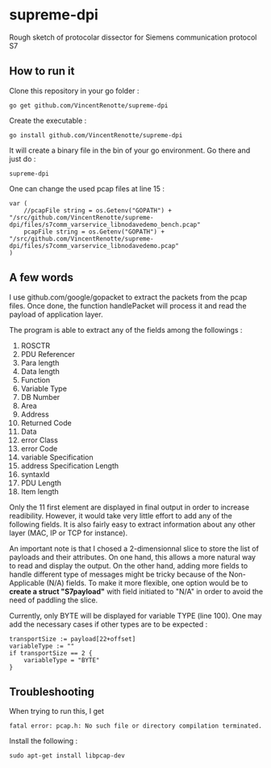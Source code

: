 # supreme-dpi
Rough sketch of protocolar dissector for Siemens communication protocol S7 
## How to run it
Clone this repository in your go folder :

`go get github.com/VincentRenotte/supreme-dpi`

Create the executable :

`go install github.com/VincentRenotte/supreme-dpi`

It will create a binary file in the bin of your go environment. Go there and just do :

`supreme-dpi`

One can change the used pcap files at line 15 :
```golang
var (
	//pcapFile string = os.Getenv("GOPATH") + "/src/github.com/VincentRenotte/supreme-dpi/files/s7comm_varservice_libnodavedemo_bench.pcap"
	pcapFile string = os.Getenv("GOPATH") + "/src/github.com/VincentRenotte/supreme-dpi/files/s7comm_varservice_libnodavedemo.pcap"
)
```

## A few words
I use github.com/google/gopacket to extract the packets from the pcap files. Once done, the function handlePacket will process it and read the payload of application layer.

The program is able to extract any of the fields among the followings :
1. ROSCTR    
2. PDU Referencer
3. Para length
4. Data length  
5. Function 
6. Variable Type 
7. DB Number 
8. Area      
9. Address   
10. Returned Code 
11. Data  
12. error Class
13. error Code  
14. variable Specification
15. address Specification Length
16. syntaxId
17. PDU Length
18. Item length

Only the 11 first element are displayed in final output in order to increase readibility. However, it would take very little effort to add any of the following fields. It is also fairly easy to extract information about any other layer (MAC, IP or TCP for instance).

An important note is that I chosed a 2-dimensionnal slice to store the list of payloads and their attributes. On one hand, this allows a more natural way to read and display the output. On the other hand, adding more fields to handle different type of messages might be tricky because of the Non-Applicable (N/A) fields. To make it more flexible, one option would be to **create a struct "S7payload"** with field initiated to "N/A" in order to avoid the need of paddling the slice. 

Currently, only BYTE will be displayed for variable TYPE (line 100). One may add the necessary cases if other types are to be expected :
```golang
transportSize := payload[22+offset]
variableType := ""
if transportSize == 2 {
    variableType = "BYTE"
}
```

## Troubleshooting
When trying to run this, I get 

`fatal error: pcap.h: No such file or directory compilation terminated.`

Install the following :

`sudo apt-get install libpcap-dev`